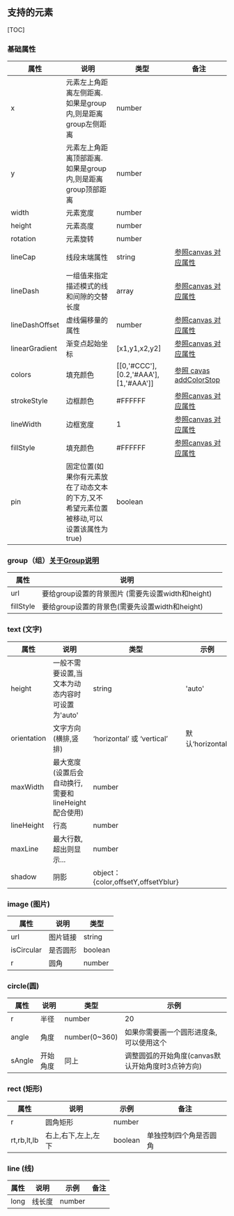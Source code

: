 ## 支持的元素
[TOC]

### 基础属性
属性 | 说明 | 类型 | 备注 |
---|---|---|---|
x|元素左上角距离左侧距离.如果是group内,则是距离group左侧距离|number|
y|元素左上角距离顶部距离.如果是group内,则是距离group顶部距离|number|
width|元素宽度|number|
height|元素高度|number|
rotation|元素旋转|number|
lineCap|线段末端属性| string |[参照canvas 对应属性](https://developer.mozilla.org/zh-CN/docs/Web/API/CanvasRenderingContext2D/lineCap)|
lineDash|一组值来指定描述模式的线和间隙的交替长度|array|[参照canvas 对应属性](https://developer.mozilla.org/zh-CN/docs/Web/API/CanvasRenderingContext2D/setLineDash)|
lineDashOffset|虚线偏移量的属性|number|[参照canvas 对应属性](https://developer.mozilla.org/zh-CN/docs/Web/API/CanvasRenderingContext2D/lineDashOffset)|
linearGradient | 渐变点起始坐标 | [x1,y1,x2,y2] | [参照canvas 对应属性](https://developer.mozilla.org/zh-CN/docs/Web/API/CanvasRenderingContext2D/createLinearGradient)
colors | 填充颜色 | [[0,'#CCC'],[0.2,'#AAA'],[1,'#AAA']]| [参照 cavas addColorStop](https://developer.mozilla.org/zh-CN/docs/Web/API/CanvasGradient/addColorStop)
strokeStyle | 边框颜色 | #FFFFFF | [参照canvas 对应属性](https://developer.mozilla.org/zh-CN/docs/Web/API/CanvasRenderingContext2D/strokeStyle)
lineWidth | 边框宽度 | 1 | [参照canvas 对应属性](https://developer.mozilla.org/zh-CN/docs/Web/API/CanvasRenderingContext2D/lineWidth)
fillStyle | 填充颜色 | #FFFFFF | [参照canvas 对应属性](https://developer.mozilla.org/zh-CN/docs/Web/API/CanvasRenderingContext2D/strokeStyle)
pin|固定位置(如果你有元素放在了动态文本的下方,又不希望元素位置被移动,可以设置该属性为true)|boolean|

### group（组）[关于Group说明](https://github.com/dntzhang/cax/blob/master/README.CN.md#group)
属性 | 说明 |  |
---|---|---|
url|要给group设置的背景图片 (需要先设置width和height)||
fillStyle|要给group设置的背景色(需要先设置width和height)||

### text (文字) 
属性 | 说明 | 类型 |示例|
---|---|---|---|
height | 一般不需要设置,当文本为动态内容时可设置为'auto' | string | 'auto'
orientation | 文字方向(横排,竖排) | ‘horizontal’ 或 ‘vertical’| 默认‘horizontal’
maxWidth | 最大宽度(设置后会自动换行,需要和lineHeight配合使用) | number | 
lineHeight | 行高 | number | 
maxLine | 最大行数,超出则显示... | number | 
shadow | 阴影 | object：{color,offsetY,offsetYblur} | 


### image (图片)
属性 | 说明 | 类型 |
---|---|---|
url | 图片链接 | string | 
isCircular | 是否圆形 | boolean | 
r | 圆角 | number | 

### circle(圆)
属性 | 说明 | 类型 | 示例 
---|---|---|---|
r | 半径 | number | 20 | 
angle | 角度 | number(0~360) | 如果你需要画一个圆形进度条,可以使用这个
sAngle | 开始角度 | 同上 | 调整圆弧的开始角度(canvas默认开始角度时3点钟方向)

### rect (矩形)
属性 | 说明 | 示例 |备注
---|---|---|---
r | 圆角矩形 | number | 
rt,rb,lt,lb| 右上,右下,左上,左下| boolean| 单独控制四个角是否圆角

### line (线)
属性 | 说明 | 示例 |备注
---|---|---|---
long | 线长度 | number | 